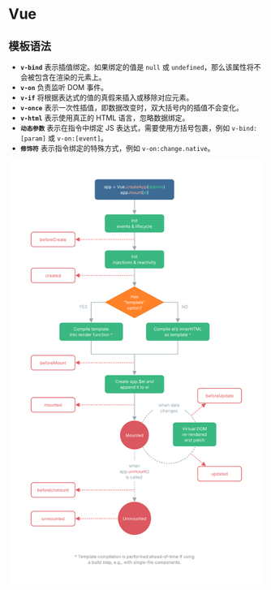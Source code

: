 # Vue

## 模板语法

- **`v-bind`** 表示插值绑定。如果绑定的值是 `null` 或 `undefined`，那么该属性将不会被包含在渲染的元素上。
- **`v-on`** 负责监听 DOM 事件。
- **`v-if`** 将根据表达式的值的真假来插入或移除对应元素。
- **`v-once`** 表示一次性插值，即数据改变时，双大括号内的插值不会变化。
- **`v-html`** 表示使用真正的 HTML 语言，忽略数据绑定。
- **`动态参数`** 表示在指令中绑定 JS 表达式，需要使用方括号包裹，例如 `v-bind:[param]` 或 `v-on:[event]`。
- **`修饰符`** 表示指令绑定的特殊方式，例如 `v-on:change.native`。



![vue-lifecycle](./images/vue-lifecycle.svg)